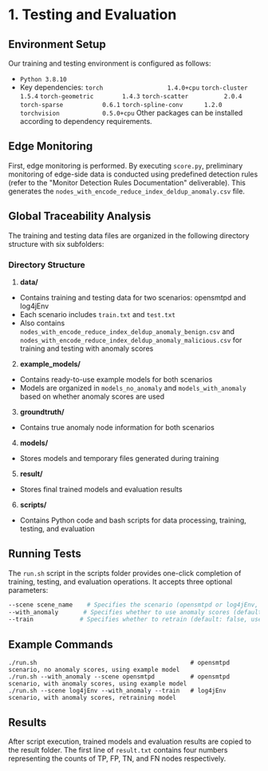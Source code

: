 # 1. Testing and Evaluation

## Environment Setup

Our training and testing environment is configured as follows:
- `Python 3.8.10`
- Key dependencies:
`torch                  1.4.0+cpu`
`torch-cluster          1.5.4`
`torch-geometric        1.4.3`
`torch-scatter          2.0.4`
`torch-sparse           0.6.1`
`torch-spline-conv      1.2.0`
`torchvision            0.5.0+cpu`
Other packages can be installed according to dependency requirements.

## Edge Monitoring

First, edge monitoring is performed. By executing `score.py`, preliminary monitoring of edge-side data is conducted using predefined detection rules (refer to the "Monitor Detection Rules Documentation" deliverable). This generates the `nodes_with_encode_reduce_index_deldup_anomaly.csv` file.

## Global Traceability Analysis

The training and testing data files are organized in the following directory structure with six subfolders:

### Directory Structure

1. **data/**
 - Contains training and testing data for two scenarios: opensmtpd and log4jEnv
 - Each scenario includes `train.txt` and `test.txt`
 - Also contains `nodes_with_encode_reduce_index_deldup_anomaly_benign.csv` and `nodes_with_encode_reduce_index_deldup_anomaly_malicious.csv` for training and testing with anomaly scores

2. **example_models/**
 - Contains ready-to-use example models for both scenarios
 - Models are organized in `models_no_anomaly` and `models_with_anomaly` based on whether anomaly scores are used

3. **groundtruth/**
 - Contains true anomaly node information for both scenarios

4. **models/**
 - Stores models and temporary files generated during training

5. **result/**
 - Stores final trained models and evaluation results

6. **scripts/**
 - Contains Python code and bash scripts for data processing, training, testing, and evaluation

## Running Tests

The `run.sh` script in the scripts folder provides one-click completion of training, testing, and evaluation operations. It accepts three optional parameters:

```bash
--scene scene_name    # Specifies the scenario (opensmtpd or log4jEnv, default: opensmtpd)
--with_anomaly       # Specifies whether to use anomaly scores (default: false)
--train             # Specifies whether to retrain (default: false, uses example models)
```

## Example Commands

```
./run.sh                                           # opensmtpd scenario, no anomaly scores, using example model
./run.sh --with_anomaly --scene opensmtpd          # opensmtpd scenario, with anomaly scores, using example model
./run.sh --scene log4jEnv --with_anomaly --train   # log4jEnv scenario, with anomaly scores, retraining model
```

## Results

After script execution, trained models and evaluation results are copied to the result folder. The first line of `result.txt` contains four numbers representing the counts of TP, FP, TN, and FN nodes respectively.